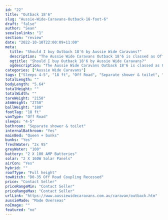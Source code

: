 ```yaml
---
id: "22"
title: "Outback 18'6"
slug: "Aussie-Wide-Caravans-Outback-18-foot-6"
draft: "false"
author: "Sean"
seealsolinks: "1"
section: "review"
date: "2022-10-10T22:00:09+11:00"
meta:
  title: "Should I buy Outback 18'6 by Aussie Wide Caravans?"
  description: "The Aussie Wide Caravans Outback 18'6 is classed as Off Road, and sleeps 4-5 people. It is Made Overseas and comes in at 18 ft. It generally has Separate shower & toilet."
  ogtitle: "Should I buy Outback 18'6 by Aussie Wide Caravans?"
  ogdescription: "The Aussie Wide Caravans Outback 18'6 is classed as Off Road, and sleeps 4-5 people. It is Made Overseas and comes in at 18 ft. It generally has Separate shower & toilet."
categories: ["Aussie Wide Caravans"]
tags: ["Sleeps 4-5", "18 ft", "Off Road", "Separate shower & toilet", "Full height", "Price Unknown"]
totalLength: ""
bodyLength: "5.64"
totalHeight: ""
totalWidth: ""
tareWeight: "2150"
atmWeight: "2750"
ballWeight: "180"
footTag: "18 ft"
vanType: "Off Road"
sleeps: "4-5"
bathroom: "Separate shower & toilet"
internalBathroom: "Yes"
mainBed: "Queen + bunks"
bunks: "Yes"
freshWater: "2x 95"
greyWater: "100"
battery: "2 X 100 AMP Batteries"
solar: "2 X 160W Solar Panels"
airCon: "Yes"
hybrid: ""
roofType: "Full height"
towHitch: "D0-35 Off Road Coupling Recessed"
price: "Contact Seller"
priceRangeMin: "Contact Seller"
priceRangeMax: "Contact Seller"
urlLink: "https://www.aussiewidecaravans.com.au/caravan/outback.htm"
aussieMade: "Made Overseas"
noImage: ""
featured: "no"
---
```

